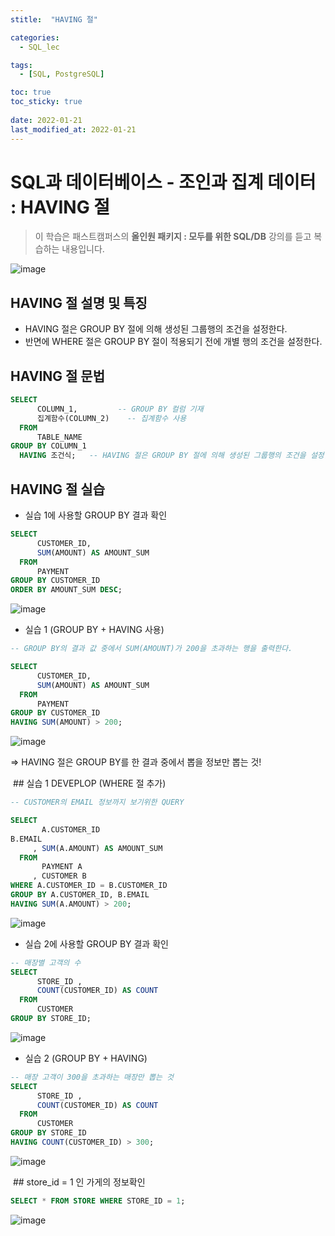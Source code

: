 ```yaml
---
stitle:  "HAVING 절"

categories:
  - SQL_lec

tags:
  - [SQL, PostgreSQL]

toc: true
toc_sticky: true
 
date: 2022-01-21
last_modified_at: 2022-01-21
---
```


# SQL과 데이터베이스 - 조인과 집계 데이터 : HAVING 절



> 이 학습은 패스트캠퍼스의 **올인원 패키지 : 모두를 위한 SQL/DB** 강의를 듣고 복습하는 내용입니다.

![image](https://user-images.githubusercontent.com/80219821/150451309-6b375b4b-c496-4c2c-9527-6b41e6eaf747.png)



## HAVING 절 설명 및 특징

- HAVING 절은 GROUP BY 절에 의해 생성된 그룹행의 조건을 설정한다.
- 반면에 WHERE 절은 GROUP BY 절이 적용되기 전에 개별 행의 조건을 설정한다.



## HAVING 절 문법

```sql
SELECT
	  COLUMN_1,       	-- GROUP BY 컬럼 기재
	  집계함수(COLUMN_2) 	-- 집계함수 사용
  FROM
	  TABLE_NAME
GROUP BY COLUMN_1
  HAVING 조건식;	-- HAVING 절은 GROUP BY 절에 의해 생성된 그룹행의 조건을 설정한다.
```



## HAVING 절 실습

- 실습 1에 사용할 GROUP BY 결과 확인

```sql
SELECT
	  CUSTOMER_ID,
	  SUM(AMOUNT) AS AMOUNT_SUM
  FROM
	  PAYMENT
GROUP BY CUSTOMER_ID
ORDER BY AMOUNT_SUM DESC;
```

![image](https://user-images.githubusercontent.com/80219821/150450219-260ad35f-92e1-44f5-81b7-d79898c213cf.png)





- 실습 1 (GROUP BY + HAVING 사용)

```sql
-- GROUP BY의 결과 값 중에서 SUM(AMOUNT)가 200을 초과하는 행을 출력한다.

SELECT
	  CUSTOMER_ID,
	  SUM(AMOUNT) AS AMOUNT_SUM
  FROM
	  PAYMENT
GROUP BY CUSTOMER_ID
HAVING SUM(AMOUNT) > 200;
```

![image](https://user-images.githubusercontent.com/80219821/150450337-83f92d73-f8bb-4d42-8e94-5a777a097b83.png)



=> HAVING 절은 GROUP BY를 한 결과 중에서 뽑을 정보만 뽑는 것!



​	\## 실습 1 DEVEPLOP (WHERE 절 추가)

```sql
-- CUSTOMER의 EMAIL 정보까지 보기위한 QUERY

SELECT
	   A.CUSTOMER_ID
B.EMAIL
	 , SUM(A.AMOUNT) AS AMOUNT_SUM
  FROM
	   PAYMENT A
	 , CUSTOMER B
WHERE A.CUSTOMER_ID = B.CUSTOMER_ID
GROUP BY A.CUSTOMER_ID, B.EMAIL
HAVING SUM(A.AMOUNT) > 200;
```

![image](https://user-images.githubusercontent.com/80219821/150450838-f7cc10b8-970b-4a74-8b58-bf3477623135.png)



- 실습 2에 사용할 GROUP BY 결과 확인

```sql
-- 매장별 고객의 수
SELECT
	  STORE_ID ,
	  COUNT(CUSTOMER_ID) AS COUNT
  FROM
	  CUSTOMER
GROUP BY STORE_ID;
```

![image](https://user-images.githubusercontent.com/80219821/150451009-8e74307d-40ba-4bfe-929a-69ab9cb659c6.png)



- 실습 2 (GROUP BY + HAVING)

```sql
-- 매장 고객이 300을 초과하는 매장만 뽑는 것
SELECT
	  STORE_ID ,
	  COUNT(CUSTOMER_ID) AS COUNT
  FROM
	  CUSTOMER
GROUP BY STORE_ID
HAVING COUNT(CUSTOMER_ID) > 300;
```

![image](https://user-images.githubusercontent.com/80219821/150451136-07db56a5-5429-46f3-b9af-958e88ea61c5.png)



​	\## store_id = 1 인 가게의 정보확인

```sql
SELECT * FROM STORE WHERE STORE_ID = 1;
```

![image](https://user-images.githubusercontent.com/80219821/150451251-72e9ace2-c5f5-4219-b035-6cf5f3334499.png)





 

